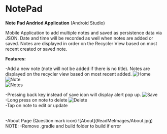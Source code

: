 # NotePad
 
**Note Pad Andriod Application** (Android Studio) 

Mobile Application to add multiple notes and saved as persistence data via JSON. Date and time will be recorded as well when notes are added or saved. Notes are displayed in order on the Recycler View based on most recent created or saved note. 

**Features:**

-Add a new note (note will not be added if there is no title). Notes are displayed on the recycler view based on most recent added. 
![Home](ReadMeImages/Home.jpg)
<br />
![Note](ReadMeImages/Note.jpg)
<br />
![Notes](ReadMeImages/Notes.jpg)

-Pressing back key instead of save icon will display alert pop up. 
![Save](ReadMeImages/BackSave.jpg)
<br />
-Long press on note to delete 
![Delete](ReadMeImages/Delete.jpg)
<br />
-Tap on note to edit or update

<br />
-About Page (Question mark icon)  
![About](ReadMeImages/About.jpg)

<br />
NOTE: -Remove .gradle and build folder to build if error
